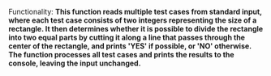 Functionality: **This function reads multiple test cases from standard input, where each test case consists of two integers representing the size of a rectangle. It then determines whether it is possible to divide the rectangle into two equal parts by cutting it along a line that passes through the center of the rectangle, and prints 'YES' if possible, or 'NO' otherwise. The function processes all test cases and prints the results to the console, leaving the input unchanged.**
